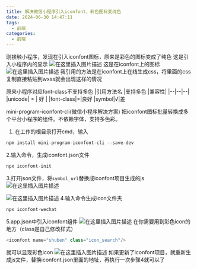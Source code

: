 ```yaml
---
title: 解决微信小程序引入iconfont，彩色图标变纯色
date: 2024-06-30 14:47:11
tags:
  - 前端
categories:
  - 前端
---
```


﻿刚接触小程序，发现在引入iconfont图标，原来是彩色的图标变成了纯色
这是引入小程序内的显示
![在这里插入图片描述](https://img-blog.csdnimg.cn/20200724112330476.png)
这是在iconfont上的图标
![在这里插入图片描述](https://img-blog.csdnimg.cn/2020072411235145.png)
我引用的方法是在iconfont上在线生成css，将里面的css复制直接粘贴到wxss就会出现这样的情况

原来小程序对应font-class不支持多色
|引用方法名	|支持多色	  |兼容性|
|--|--|--|
|unicode| × |  好 |
|font-class|×|良好
|symbol|√|差

mini-program-iconfont-cli(微信小程序解决方案)
把iconfont图标批量转换成多个平台小程序的组件。不依赖字体，支持多色彩。

 1. 在工作的根目录打开cmd，输入

```javascript
npm install mini-program-iconfont-cli --save-dev
```
2.输入命令，生成iconfont.json文件

```javascript
npx iconfont-init
```
3.打开json文件，将`symbol_url`替换成iconfont项目生成的js
![在这里插入图片描述](https://img-blog.csdnimg.cn/20200724113221169.png?x-oss-process=image/watermark,type_ZmFuZ3poZW5naGVpdGk,shadow_10,text_aHR0cHM6Ly9ibG9nLmNzZG4ubmV0L2xpdWFybXlsaXU=,size_16,color_FFFFFF,t_70)

![在这里插入图片描述](https://img-blog.csdnimg.cn/20200724113240218.png?x-oss-process=image/watermark,type_ZmFuZ3poZW5naGVpdGk,shadow_10,text_aHR0cHM6Ly9ibG9nLmNzZG4ubmV0L2xpdWFybXlsaXU=,size_16,color_FFFFFF,t_70)
4.输入命令生成icon文件夹

```javascript
npx iconfont-wechat
```
5.app.json中引入iconfont组件
![在这里插入图片描述](https://img-blog.csdnimg.cn/20200724113350185.png)
在你需要用到彩色icon的地方（class是自己修改样式）
```javascript
<iconfont name="shuben" class="icon_search"/>
```
就可以显现彩色icon
![在这里插入图片描述](https://img-blog.csdnimg.cn/20200724113528308.png)
如果更新了iconfont项目，就重新生成js文件，替换iconfont.json里面的地址，再执行一次步骤4就可以了
